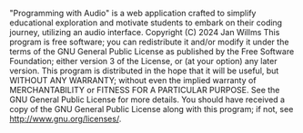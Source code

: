 "Programming with Audio" is a web application crafted to simplify educational exploration and motivate students to embark on their coding journey, utilizing an audio interface.
Copyright (C) 2024 Jan Willms
This program is free software; you can redistribute it and/or modify it under the terms of the GNU General Public License as published by the Free Software Foundation; either version 3 of the License, or (at your option) any later version.
This program is distributed in the hope that it will be useful, but WITHOUT ANY WARRANTY; without even the implied warranty of MERCHANTABILITY or FITNESS FOR A PARTICULAR PURPOSE. See the GNU General Public License for more details.
You should have received a copy of the GNU General Public License along with this program; if not, see http://www.gnu.org/licenses/.